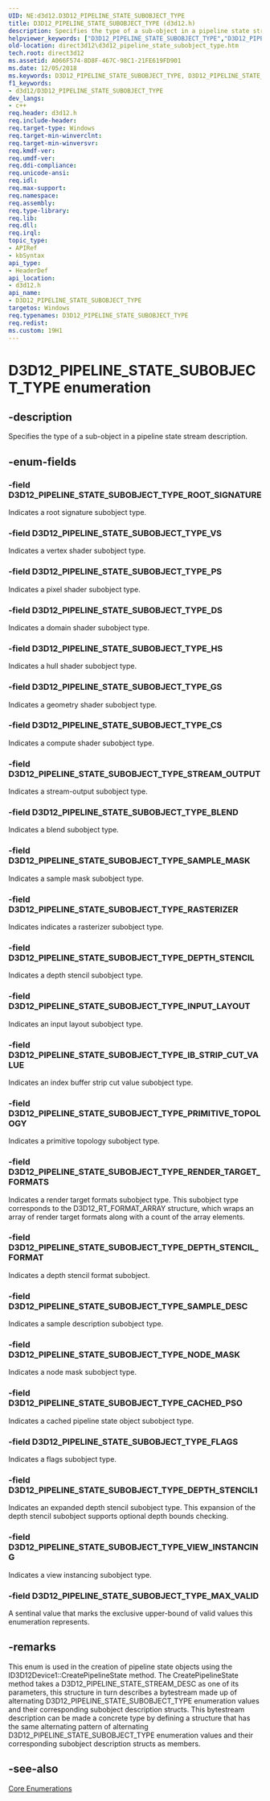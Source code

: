 ```yaml
---
UID: NE:d3d12.D3D12_PIPELINE_STATE_SUBOBJECT_TYPE
title: D3D12_PIPELINE_STATE_SUBOBJECT_TYPE (d3d12.h)
description: Specifies the type of a sub-object in a pipeline state stream description.
helpviewer_keywords: ["D3D12_PIPELINE_STATE_SUBOBJECT_TYPE","D3D12_PIPELINE_STATE_SUBOBJECT_TYPE enumeration","D3D12_PIPELINE_STATE_SUBOBJECT_TYPE_BLEND","D3D12_PIPELINE_STATE_SUBOBJECT_TYPE_CACHED_PSO","D3D12_PIPELINE_STATE_SUBOBJECT_TYPE_CS","D3D12_PIPELINE_STATE_SUBOBJECT_TYPE_DEPTH_STENCIL","D3D12_PIPELINE_STATE_SUBOBJECT_TYPE_DEPTH_STENCIL1","D3D12_PIPELINE_STATE_SUBOBJECT_TYPE_DEPTH_STENCIL_FORMAT","D3D12_PIPELINE_STATE_SUBOBJECT_TYPE_DS","D3D12_PIPELINE_STATE_SUBOBJECT_TYPE_FLAGS","D3D12_PIPELINE_STATE_SUBOBJECT_TYPE_GS","D3D12_PIPELINE_STATE_SUBOBJECT_TYPE_HS","D3D12_PIPELINE_STATE_SUBOBJECT_TYPE_IB_STRIP_CUT_VALUE","D3D12_PIPELINE_STATE_SUBOBJECT_TYPE_INPUT_LAYOUT","D3D12_PIPELINE_STATE_SUBOBJECT_TYPE_MAX_VALID","D3D12_PIPELINE_STATE_SUBOBJECT_TYPE_NODE_MASK","D3D12_PIPELINE_STATE_SUBOBJECT_TYPE_PRIMITIVE_TOPOLOGY","D3D12_PIPELINE_STATE_SUBOBJECT_TYPE_PS","D3D12_PIPELINE_STATE_SUBOBJECT_TYPE_RASTERIZER","D3D12_PIPELINE_STATE_SUBOBJECT_TYPE_RENDER_TARGET_FORMATS","D3D12_PIPELINE_STATE_SUBOBJECT_TYPE_ROOT_SIGNATURE","D3D12_PIPELINE_STATE_SUBOBJECT_TYPE_SAMPLE_DESC","D3D12_PIPELINE_STATE_SUBOBJECT_TYPE_SAMPLE_MASK","D3D12_PIPELINE_STATE_SUBOBJECT_TYPE_STREAM_OUTPUT","D3D12_PIPELINE_STATE_SUBOBJECT_TYPE_VIEW_INSTANCING","D3D12_PIPELINE_STATE_SUBOBJECT_TYPE_VS","d3d12/D3D12_PIPELINE_STATE_SUBOBJECT_TYPE","d3d12/D3D12_PIPELINE_STATE_SUBOBJECT_TYPE_BLEND","d3d12/D3D12_PIPELINE_STATE_SUBOBJECT_TYPE_CACHED_PSO","d3d12/D3D12_PIPELINE_STATE_SUBOBJECT_TYPE_CS","d3d12/D3D12_PIPELINE_STATE_SUBOBJECT_TYPE_DEPTH_STENCIL","d3d12/D3D12_PIPELINE_STATE_SUBOBJECT_TYPE_DEPTH_STENCIL1","d3d12/D3D12_PIPELINE_STATE_SUBOBJECT_TYPE_DEPTH_STENCIL_FORMAT","d3d12/D3D12_PIPELINE_STATE_SUBOBJECT_TYPE_DS","d3d12/D3D12_PIPELINE_STATE_SUBOBJECT_TYPE_FLAGS","d3d12/D3D12_PIPELINE_STATE_SUBOBJECT_TYPE_GS","d3d12/D3D12_PIPELINE_STATE_SUBOBJECT_TYPE_HS","d3d12/D3D12_PIPELINE_STATE_SUBOBJECT_TYPE_IB_STRIP_CUT_VALUE","d3d12/D3D12_PIPELINE_STATE_SUBOBJECT_TYPE_INPUT_LAYOUT","d3d12/D3D12_PIPELINE_STATE_SUBOBJECT_TYPE_MAX_VALID","d3d12/D3D12_PIPELINE_STATE_SUBOBJECT_TYPE_NODE_MASK","d3d12/D3D12_PIPELINE_STATE_SUBOBJECT_TYPE_PRIMITIVE_TOPOLOGY","d3d12/D3D12_PIPELINE_STATE_SUBOBJECT_TYPE_PS","d3d12/D3D12_PIPELINE_STATE_SUBOBJECT_TYPE_RASTERIZER","d3d12/D3D12_PIPELINE_STATE_SUBOBJECT_TYPE_RENDER_TARGET_FORMATS","d3d12/D3D12_PIPELINE_STATE_SUBOBJECT_TYPE_ROOT_SIGNATURE","d3d12/D3D12_PIPELINE_STATE_SUBOBJECT_TYPE_SAMPLE_DESC","d3d12/D3D12_PIPELINE_STATE_SUBOBJECT_TYPE_SAMPLE_MASK","d3d12/D3D12_PIPELINE_STATE_SUBOBJECT_TYPE_STREAM_OUTPUT","d3d12/D3D12_PIPELINE_STATE_SUBOBJECT_TYPE_VIEW_INSTANCING","d3d12/D3D12_PIPELINE_STATE_SUBOBJECT_TYPE_VS","direct3d12.d3d12_pipeline_state_subobject_type"]
old-location: direct3d12\d3d12_pipeline_state_subobject_type.htm
tech.root: direct3d12
ms.assetid: A066F574-8D8F-467C-98C1-21FE619FD901
ms.date: 12/05/2018
ms.keywords: D3D12_PIPELINE_STATE_SUBOBJECT_TYPE, D3D12_PIPELINE_STATE_SUBOBJECT_TYPE enumeration, D3D12_PIPELINE_STATE_SUBOBJECT_TYPE_BLEND, D3D12_PIPELINE_STATE_SUBOBJECT_TYPE_CACHED_PSO, D3D12_PIPELINE_STATE_SUBOBJECT_TYPE_CS, D3D12_PIPELINE_STATE_SUBOBJECT_TYPE_DEPTH_STENCIL, D3D12_PIPELINE_STATE_SUBOBJECT_TYPE_DEPTH_STENCIL1, D3D12_PIPELINE_STATE_SUBOBJECT_TYPE_DEPTH_STENCIL_FORMAT, D3D12_PIPELINE_STATE_SUBOBJECT_TYPE_DS, D3D12_PIPELINE_STATE_SUBOBJECT_TYPE_FLAGS, D3D12_PIPELINE_STATE_SUBOBJECT_TYPE_GS, D3D12_PIPELINE_STATE_SUBOBJECT_TYPE_HS, D3D12_PIPELINE_STATE_SUBOBJECT_TYPE_IB_STRIP_CUT_VALUE, D3D12_PIPELINE_STATE_SUBOBJECT_TYPE_INPUT_LAYOUT, D3D12_PIPELINE_STATE_SUBOBJECT_TYPE_MAX_VALID, D3D12_PIPELINE_STATE_SUBOBJECT_TYPE_NODE_MASK, D3D12_PIPELINE_STATE_SUBOBJECT_TYPE_PRIMITIVE_TOPOLOGY, D3D12_PIPELINE_STATE_SUBOBJECT_TYPE_PS, D3D12_PIPELINE_STATE_SUBOBJECT_TYPE_RASTERIZER, D3D12_PIPELINE_STATE_SUBOBJECT_TYPE_RENDER_TARGET_FORMATS, D3D12_PIPELINE_STATE_SUBOBJECT_TYPE_ROOT_SIGNATURE, D3D12_PIPELINE_STATE_SUBOBJECT_TYPE_SAMPLE_DESC, D3D12_PIPELINE_STATE_SUBOBJECT_TYPE_SAMPLE_MASK, D3D12_PIPELINE_STATE_SUBOBJECT_TYPE_STREAM_OUTPUT, D3D12_PIPELINE_STATE_SUBOBJECT_TYPE_VIEW_INSTANCING, D3D12_PIPELINE_STATE_SUBOBJECT_TYPE_VS, d3d12/D3D12_PIPELINE_STATE_SUBOBJECT_TYPE, d3d12/D3D12_PIPELINE_STATE_SUBOBJECT_TYPE_BLEND, d3d12/D3D12_PIPELINE_STATE_SUBOBJECT_TYPE_CACHED_PSO, d3d12/D3D12_PIPELINE_STATE_SUBOBJECT_TYPE_CS, d3d12/D3D12_PIPELINE_STATE_SUBOBJECT_TYPE_DEPTH_STENCIL, d3d12/D3D12_PIPELINE_STATE_SUBOBJECT_TYPE_DEPTH_STENCIL1, d3d12/D3D12_PIPELINE_STATE_SUBOBJECT_TYPE_DEPTH_STENCIL_FORMAT, d3d12/D3D12_PIPELINE_STATE_SUBOBJECT_TYPE_DS, d3d12/D3D12_PIPELINE_STATE_SUBOBJECT_TYPE_FLAGS, d3d12/D3D12_PIPELINE_STATE_SUBOBJECT_TYPE_GS, d3d12/D3D12_PIPELINE_STATE_SUBOBJECT_TYPE_HS, d3d12/D3D12_PIPELINE_STATE_SUBOBJECT_TYPE_IB_STRIP_CUT_VALUE, d3d12/D3D12_PIPELINE_STATE_SUBOBJECT_TYPE_INPUT_LAYOUT, d3d12/D3D12_PIPELINE_STATE_SUBOBJECT_TYPE_MAX_VALID, d3d12/D3D12_PIPELINE_STATE_SUBOBJECT_TYPE_NODE_MASK, d3d12/D3D12_PIPELINE_STATE_SUBOBJECT_TYPE_PRIMITIVE_TOPOLOGY, d3d12/D3D12_PIPELINE_STATE_SUBOBJECT_TYPE_PS, d3d12/D3D12_PIPELINE_STATE_SUBOBJECT_TYPE_RASTERIZER, d3d12/D3D12_PIPELINE_STATE_SUBOBJECT_TYPE_RENDER_TARGET_FORMATS, d3d12/D3D12_PIPELINE_STATE_SUBOBJECT_TYPE_ROOT_SIGNATURE, d3d12/D3D12_PIPELINE_STATE_SUBOBJECT_TYPE_SAMPLE_DESC, d3d12/D3D12_PIPELINE_STATE_SUBOBJECT_TYPE_SAMPLE_MASK, d3d12/D3D12_PIPELINE_STATE_SUBOBJECT_TYPE_STREAM_OUTPUT, d3d12/D3D12_PIPELINE_STATE_SUBOBJECT_TYPE_VIEW_INSTANCING, d3d12/D3D12_PIPELINE_STATE_SUBOBJECT_TYPE_VS, direct3d12.d3d12_pipeline_state_subobject_type
f1_keywords:
- d3d12/D3D12_PIPELINE_STATE_SUBOBJECT_TYPE
dev_langs:
- c++
req.header: d3d12.h
req.include-header: 
req.target-type: Windows
req.target-min-winverclnt: 
req.target-min-winversvr: 
req.kmdf-ver: 
req.umdf-ver: 
req.ddi-compliance: 
req.unicode-ansi: 
req.idl: 
req.max-support: 
req.namespace: 
req.assembly: 
req.type-library: 
req.lib: 
req.dll: 
req.irql: 
topic_type:
- APIRef
- kbSyntax
api_type:
- HeaderDef
api_location:
- d3d12.h
api_name:
- D3D12_PIPELINE_STATE_SUBOBJECT_TYPE
targetos: Windows
req.typenames: D3D12_PIPELINE_STATE_SUBOBJECT_TYPE
req.redist: 
ms.custom: 19H1
---
```


# D3D12_PIPELINE_STATE_SUBOBJECT_TYPE enumeration


## -description


Specifies the type of a sub-object in a pipeline state stream description.


## -enum-fields




### -field D3D12_PIPELINE_STATE_SUBOBJECT_TYPE_ROOT_SIGNATURE

Indicates a root signature subobject type.


### -field D3D12_PIPELINE_STATE_SUBOBJECT_TYPE_VS

Indicates a vertex shader subobject type.


### -field D3D12_PIPELINE_STATE_SUBOBJECT_TYPE_PS

Indicates a pixel shader subobject type.


### -field D3D12_PIPELINE_STATE_SUBOBJECT_TYPE_DS

Indicates a domain shader subobject type.


### -field D3D12_PIPELINE_STATE_SUBOBJECT_TYPE_HS

Indicates a hull shader subobject type.


### -field D3D12_PIPELINE_STATE_SUBOBJECT_TYPE_GS

Indicates a geometry shader subobject type.


### -field D3D12_PIPELINE_STATE_SUBOBJECT_TYPE_CS

Indicates a compute shader subobject type.


### -field D3D12_PIPELINE_STATE_SUBOBJECT_TYPE_STREAM_OUTPUT

Indicates a stream-output subobject type.


### -field D3D12_PIPELINE_STATE_SUBOBJECT_TYPE_BLEND

Indicates a blend subobject type.


### -field D3D12_PIPELINE_STATE_SUBOBJECT_TYPE_SAMPLE_MASK

Indicates a sample mask subobject type.


### -field D3D12_PIPELINE_STATE_SUBOBJECT_TYPE_RASTERIZER

Indicates indicates a rasterizer subobject type.


### -field D3D12_PIPELINE_STATE_SUBOBJECT_TYPE_DEPTH_STENCIL

Indicates a depth stencil subobject type.


### -field D3D12_PIPELINE_STATE_SUBOBJECT_TYPE_INPUT_LAYOUT

Indicates an input layout subobject type.


### -field D3D12_PIPELINE_STATE_SUBOBJECT_TYPE_IB_STRIP_CUT_VALUE

Indicates an index buffer strip cut value subobject type.


### -field D3D12_PIPELINE_STATE_SUBOBJECT_TYPE_PRIMITIVE_TOPOLOGY

Indicates a primitive topology subobject type.


### -field D3D12_PIPELINE_STATE_SUBOBJECT_TYPE_RENDER_TARGET_FORMATS

Indicates a render target formats subobject type. This subobject type corresponds to the D3D12_RT_FORMAT_ARRAY structure, which wraps an array of render target formats along with a count of the array elements.


### -field D3D12_PIPELINE_STATE_SUBOBJECT_TYPE_DEPTH_STENCIL_FORMAT

Indicates a depth stencil format subobject.


### -field D3D12_PIPELINE_STATE_SUBOBJECT_TYPE_SAMPLE_DESC

Indicates a sample description subobject type.


### -field D3D12_PIPELINE_STATE_SUBOBJECT_TYPE_NODE_MASK

Indicates a node mask subobject type.


### -field D3D12_PIPELINE_STATE_SUBOBJECT_TYPE_CACHED_PSO

Indicates a cached pipeline state object subobject type.


### -field D3D12_PIPELINE_STATE_SUBOBJECT_TYPE_FLAGS

Indicates a flags subobject type.


### -field D3D12_PIPELINE_STATE_SUBOBJECT_TYPE_DEPTH_STENCIL1

Indicates an expanded depth stencil subobject type. This expansion of the depth stencil subobject supports optional depth bounds checking.


### -field D3D12_PIPELINE_STATE_SUBOBJECT_TYPE_VIEW_INSTANCING

Indicates a view instancing subobject type.


### -field D3D12_PIPELINE_STATE_SUBOBJECT_TYPE_MAX_VALID

A sentinal value that marks the exclusive upper-bound of valid values this enumeration represents.


## -remarks



This enum is used in the creation of pipeline state objects using the ID3D12Device1::CreatePipelineState method. The CreatePipelineState method takes a D3D12_PIPELINE_STATE_STREAM_DESC as one of its parameters, this structure in turn describes a bytestream made up of alternating D3D12_PIPELINE_STATE_SUBOBJECT_TYPE enumeration values and their corresponding subobject description structs. This bytestream description can be made a concrete type by defining a structure that has the same alternating pattern of alternating D3D12_PIPELINE_STATE_SUBOBJECT_TYPE enumeration values and their corresponding subobject description structs as members.




## -see-also




<a href="https://docs.microsoft.com/windows/desktop/direct3d12/direct3d-12-enumerations">Core Enumerations</a>
 

 


